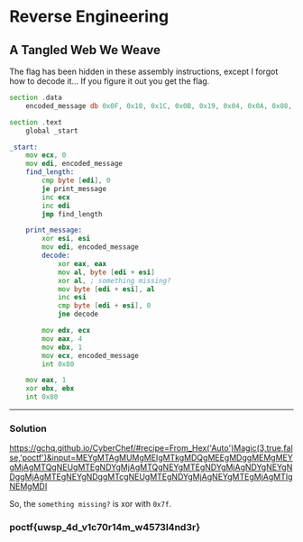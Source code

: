 # Reverse Engineering

## A Tangled Web We Weave

The flag has been hidden in these assembly instructions, except I forgot how to decode it... If you figure it out you get the flag.

```asm
section .data
    encoded_message db 0x0F, 0x10, 0x1C, 0x0B, 0x19, 0x04, 0x0A, 0x08, 0x0C, 0x0F, 0x20, 0x14, 0x4E, 0x11, 0x46, 0x20, 0x14, 0x4F, 0x11, 0x46, 0x20, 0x46, 0x4F, 0x48, 0x20, 0x11, 0x4F, 0x48, 0x17, 0x4E, 0x11, 0x46, 0x20, 0x4F, 0x11, 0x20, 0x12, 0x4C, 0x02

section .text
    global _start

_start:
    mov ecx, 0
    mov edi, encoded_message
    find_length:
        cmp byte [edi], 0
        je print_message
        inc ecx
        inc edi
        jmp find_length

    print_message:
        xor esi, esi
        mov edi, encoded_message
        decode:
            xor eax, eax
            mov al, byte [edi + esi]
            xor al, ; something missing?
            mov byte [edi + esi], al
            inc esi
            cmp byte [edi + esi], 0
            jne decode

        mov edx, ecx
        mov eax, 4
        mov ebx, 1
        mov ecx, encoded_message
        int 0x80

    mov eax, 1
    xor ebx, ebx
    int 0x80
```

---

### Solution

https://gchq.github.io/CyberChef/#recipe=From_Hex('Auto')Magic(3,true,false,'poctf')&input=MEYgMTAgMUMgMEIgMTkgMDQgMEEgMDggMEMgMEYgMjAgMTQgNEUgMTEgNDYgMjAgMTQgNEYgMTEgNDYgMjAgNDYgNEYgNDggMjAgMTEgNEYgNDggMTcgNEUgMTEgNDYgMjAgNEYgMTEgMjAgMTIgNEMgMDI

So, the `something missing?` is xor with `0x7f`.

### poctf{uwsp_4d_v1c70r14m_w4573l4nd3r}